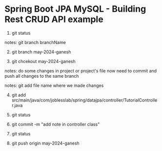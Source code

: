 # Spring Boot JPA MySQL - Building Rest CRUD API example

01) git status

notes: git branch branchName

02) git branch may-2024-ganesh

03) git chcekout may-2024-ganesh

notes: do some changes in project or project's file now need to commit and push all changes to the same branch 

notes: git add file name where we made changes 

04) git add src/main/java/com/joblesslab/spring/datajpa/controller/TutorialController.java

05) git status

06) git commit -m "add note in controller class"

07) git status

08) git push origin may-2024-ganesh


